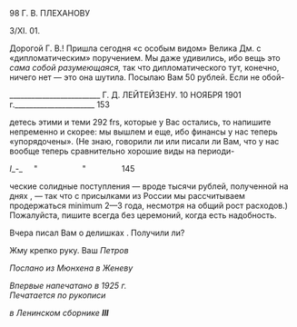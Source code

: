 98 Г. В. ПЛЕХАНОВУ

3/XI. 01.

Дорогой Г. В.! Пришла сегодня «с особым видом» Велика Дм. с «дипломатическим» поручением. Мы даже удивились, ибо вещь это _сама собой разумеющаяся,_ так что ди­пломатического тут, конечно, ничего нет — это она шутила. Посылаю Вам 50 рублей. Если не обой-

  

_________________________ Г. Д. ЛЕЙТЕЙЗЕНУ. 10 НОЯБРЯ 1901 г.______________________ 153

детесь этими и теми 292 frs, которые у Вас остались, то напишите непременно и скорее: мы вышлем и еще, ибо финансы у нас теперь «упорядочены». (Не знаю, говорили ли или писали ли Вам, что у нас вообще теперь сравнительно хорошие виды на периоди-

_I__-_     "                    "                145

ческие солидные поступления — вроде тысячи рублей, полученной на днях , — так что с присылками из России мы рассчитываем продержаться minimum 2—3 года, не­смотря на общий рост расходов.) Пожалуйста, пишите всегда без церемоний, когда есть надобность.

Вчера писал Вам о делишках . Получили ли?

Жму крепко руку. Ваш _Петров_

_Послано из Мюнхена в Женеву_

_Впервые напечатано в 1925 г.                                                                     Печатается по рукописи_

_в Ленинском сборнике_ **_III_**